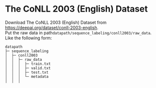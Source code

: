 # The CoNLL 2003 (English) Dataset

Download The CoNLL 2003 (English) Dataset from https://deepai.org/dataset/conll-2003-english.    
Put the raw data in path`datapath/sequence_labeling/conll2003/raw_data`.   
Like the following form:

```angular2html
datapath
├─ sequence_labeling
│  ├─ conll2003
│  │  ├─ raw_data
│  │  │  ├─ train.txt
│  │  │  ├─ valid.txt
│  │  │  ├─ test.txt
│  │  │  └─ metadata
│  │  │  
```